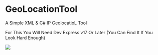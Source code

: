 # GeoLocationTool
A Simple XML &amp; C# IP GeolocatioL Tool


For This You Will Need Dev Express v17 Or Later (You Can Find It If You Look Hard Enough)

<img src="https://preview.ibb.co/fx5qd9/1.jpg">
